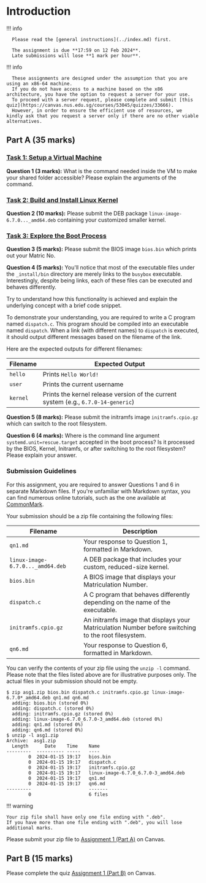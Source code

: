 # Introduction

!!! info

      Please read the [general instructions](../index.md) first.

      The assignment is due **17:59 on 12 Feb 2024**.
      Late submissions will lose **1 mark per hour**.

!!! info

      These assignments are designed under the assumption that you are using an x86-64 machine.
      If you do not have access to a machine based on the x86 architecture, you have the option to request a server for your use.
      To proceed with a server request, please complete and submit [this quiz](https://canvas.nus.edu.sg/courses/53045/quizzes/33666).
      However, in order to ensure the efficient use of resources, we kindly ask that you request a server only if there are no other viable alternatives.

## Part A (35 marks)

### [Task 1: Setup a Virtual Machine](task-vm.md)

**Question 1 (3 marks):**
What is the command needed inside the VM to make your shared folder accessible?
Please explain the arguments of the command.

### [Task 2: Build and Install Linux Kernel](task-kbuild.md)

**Question 2 (10 marks):**
Please submit the DEB package `linux-image-6.7.0..._amd64.deb` containing your customized smaller kernel.

### [Task 3: Explore the Boot Process](task-boot.md)

**Question 3 (5 marks):**
Please submit the BIOS image `bios.bin` which prints out your Matric No.

**Question 4 (5 marks):**
You'll notice that most of the executable files under the `_install/bin` directory are merely links to the `busybox` executable.
Interestingly, despite being links, each of these files can be executed and behaves differently.

Try to understand how this functionality is achieved and explain the underlying concept with a brief code snippet.

To demonstrate your understanding, you are required to write a C program named `dispatch.c`.
This program should be compiled into an executable named `dispatch`.
When a link (with different names) to `dispatch` is executed, it should output different messages based on the filename of the link.

Here are the expected outputs for different filenames:

| Filename | Expected Output                                                                    |
| -------- | ---------------------------------------------------------------------------------- |
| `hello`  | Prints `Hello World!`                                                              |
| `user`   | Prints the current username                                                        |
| `kernel` | Prints the kernel release version of the current system (e.g., `6.7.0-14-generic`) |

**Question 5 (8 marks):**
Please submit the initramfs image `initramfs.cpio.gz` which can switch to the root filesystem.

**Question 6 (4 marks):**
Where is the command line argument `systemd.unit=rescue.target` accepted in the boot process?
Is it processed by the BIOS, Kernel, Initramfs, or after switching to the root filesystem?
Please explain your answer.

### Submission Guidelines

For this assignment, you are required to answer Questions 1 and 6 in separate Markdown files.
If you're unfamiliar with Markdown syntax, you can find numerous online tutorials, such as the one available at [CommonMark](https://commonmark.org/help/tutorial/).

Your submission should be a zip file containing the following files:

| Filename                         | Description                                                                                         |
| -------------------------------- | --------------------------------------------------------------------------------------------------- |
| `qn1.md`                         | Your response to Question 1, formatted in Markdown.                                                 |
| `linux-image-6.7.0..._amd64.deb` | A DEB package that includes your custom, reduced-size kernel.                                       |
| `bios.bin`                       | A BIOS image that displays your Matriculation Number.                                               |
| `dispatch.c`                     | A C program that behaves differently depending on the name of the executable.                       |
| `initramfs.cpio.gz`              | An initramfs image that displays your Matriculation Number before switching to the root filesystem. |
| `qn6.md`                         | Your response to Question 6, formatted in Markdown.                                                 |

You can verify the contents of your zip file using the `unzip -l` command.
Please note that the files listed above are for illustrative purposes only.
The actual files in your submission should not be empty.

```console
$ zip asg1.zip bios.bin dispatch.c initramfs.cpio.gz linux-image-6.7.0*_amd64.deb qn1.md qn6.md
  adding: bios.bin (stored 0%)
  adding: dispatch.c (stored 0%)
  adding: initramfs.cpio.gz (stored 0%)
  adding: linux-image-6.7.0_6.7.0-3_amd64.deb (stored 0%)
  adding: qn1.md (stored 0%)
  adding: qn6.md (stored 0%)
$ unzip -l asg1.zip
Archive:  asg1.zip
  Length      Date    Time    Name
---------  ---------- -----   ----
        0  2024-01-15 19:17   bios.bin
        0  2024-01-15 19:17   dispatch.c
        0  2024-01-15 19:17   initramfs.cpio.gz
        0  2024-01-15 19:17   linux-image-6.7.0_6.7.0-3_amd64.deb
        0  2024-01-15 19:17   qn1.md
        0  2024-01-15 19:17   qn6.md
---------                     -------
        0                     6 files
```

!!! warning

    Your zip file shall have only one file ending with ".deb".
    If you have more than one file ending with ".deb", you will lose additional marks.

Please submit your zip file to [Assignment 1 (Part A)](https://canvas.nus.edu.sg/courses/53045/assignments/100154) on Canvas.

## Part B (15 marks)

Please complete the quiz [Assignment 1 (Part B)](https://canvas.nus.edu.sg/courses/53045/quizzes/34349) on Canvas.
